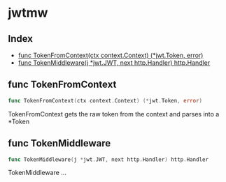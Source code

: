 # jwtmw

## Index

- [func TokenFromContext(ctx context.Context) (*jwt.Token, error)](<#func-tokenfromcontext>)
- [func TokenMiddleware(j *jwt.JWT, next http.Handler) http.Handler](<#func-tokenmiddleware>)


## func TokenFromContext

```go
func TokenFromContext(ctx context.Context) (*jwt.Token, error)
```

TokenFromContext gets the raw token from the context and parses into a \*Token

## func TokenMiddleware

```go
func TokenMiddleware(j *jwt.JWT, next http.Handler) http.Handler
```

TokenMiddleware \.\.\.
